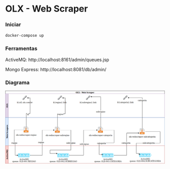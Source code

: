 # OLX - Web Scraper

### Iniciar
```bash
docker-compose up
```

### Ferramentas

ActiveMQ: http://localhost:8161/admin/queues.jsp

Mongo Express: http://localhost:8081/db/admin/

### Diagrama
![olx-webscraper](draw.io/olx-webscraper.png)